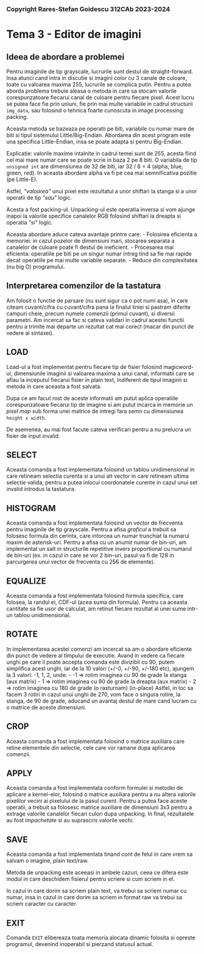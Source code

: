 ### Copyright Rares-Stefan Goidescu 312CAb 2023-2024

# Tema 3 - Editor de imagini

## Ideea de abordare a problemei

Pentru imaginile de tip grayscale, lucrurile sunt destul de straight-forward.
Insa atunci cand intra in discutie si imagini color cu 3 canale de culoare,
toate cu valoarea maxima 255, lucrurile se complica putin.
Pentru a putea aborda problema trebuie aleasa o metoda in care sa stocam
valorile corespunzatoare fiecarui canal de culoare pentru fiecare pixel.
Acest lucru se putea face fie prin uniuni, fie prin mai multe variabile in
cadrul structurii `img_data`, sau folosind o tehnica foarte cunoscuta in
image processing: packing.

Aceasta metoda se bazeaza pe operatii pe biti, variabile cu numar mare de biti
si tipul sistemului Little/Big-Endian.
Abordarea din acest program este una specifica Little-Endian, insa se poate
adapta si pentru Big-Endian.

Explicatie: valorile maxime intalnite in cadrul temei sunt de 255, acesta fiind
cel mai mare numar care se poate scrie in baza 2 pe 8 biti.
O variabila de tip `unsigned int` are dimensiunea de 32 de biti, iar 32 / 8 = 4
(alpha, blue, green, red).
In aceasta abordare alpha va fi pe cea mai semnificativa pozitie (pe Little-E).

Astfel, _"valoarea"_ unui pixel este rezultatul a unor shiftari la stanga si
a unor operatii de tip _"sau"_ logic.

Acesta a fost packing-ul. Unpacking-ul este operatia inversa si vom ajunge
inapoi la valorile specifice canalelor RGB folosind shiftari la dreapta si
operatia _"si"_ logic.

Aceasta abordare aduce cateva avantaje printre care:
	- Folosirea eficienta a memoriei: in cazul pozelor de dimensiuni mari,
	stocarea separata a canalelor de culoare poate fi destul de ineficient.
	- Procesarea mai eficienta: operatiile pe biti pe un singur numar intreg
	tind sa fie mai rapide decat operatiile pe mai multe variabile separate.
	- Reduce din complexitatea (nu big O) programului.

## Interpretarea comenzilor de la tastatura

Am folosit o functie de parsare (nu sunt sigur ca o pot numi asa), in care
citeam cuvant/cifra cu cuvant/cifra pana la finalul liniei si pastram diferite
campuri cheie, precum numele comenzii (primul cuvant), si diversii parametri.
Am incercat sa fac si cateva validari in cadrul acestei functii pentru a
trimite mai departe un rezultat cat mai corect (macar din punct de vedere
al sintaxei).

## LOAD

Load-ul a fost implementat pentru fiecare tip de fisier folosind magicword-ul,
dimensiunile imaginii si valoarea maxima a unui canal, informatii care se aflau
la inceputul fiecarui fisier in plain text, indiferent de tipul imaginii si
metoda in care aceasta a fost salvata.

Dupa ce am facut rost de aceste informatii am putut aplica operatiile
corespunzatoare fiecarui tip de imagine si am putut incarca in memorie
un _pixel map_ sub forma unei matrice de intregi fara semn cu dimensiunea
`height x width`.

De asemenea, au mai fost facute cateva verificari pentru a nu prelucra un
fisier de input invalid.

## SELECT

Aceasta comanda a fost implementata folosind un tablou unidimensional in
care retineam selectia curenta si a unui alt vector in care retineam ultima
selectie valida, pentru a putea inlocui coordonatele curente in cazul unui
set invalid introdus la tastatura.

## HISTOGRAM

Aceasta comanda a fost implementata folosind un vector de frecventa pentru
imaginile de tip grayscale.
Pentru a afisa _graficul_ a trebuit sa folosesc
formula din cerinta, care intorcea un numar trunchiat la numarul maxim de
asterisk-uri.
Pentru a afisa cu un anumit numar de bin-uri, am implementat un salt in
structurile repetitive invers proportional cu numarul de bin-uri (ex. in cazul
in care se vor 2 bin-uri, pasul va fi de 128 in parcurgerea unui vector
de frecventa cu 256 de elemente).

## EQUALIZE

Aceasta comanda a fost implementata folosind formula specifica, care folosea,
la randul ei, CDF-ul (acea suma din formula).
Pentru ca aceasta cantitate sa fie usor de calculat, am retinut fiecare
rezultat al unei sume intr-un tablou unidimensional.

## ROTATE

In implementarea acestei comenzi am incercat sa am o abordare eficiente
din punct de vedere al timpului de executie.
Avand in vedere ca fiecare unghi pe care il poate accepta comanda este
divizibil cu 90, putem simplifica acest unghi, iar de la 10 valori
(+/-0, +/-90, +/-180 etc), ajungem la 3 valori: -1, 1, 2, unde:
	- -1 => rotim imaginea cu 90 de grade la stanga (aux matrix)
	-  1 => rotim imaginea cu 90 de grade la dreapta (aux matrix)
	-  2 => rotim imaginea cu 180 de grade (o rasturnam) (in-place)
Astfel, in loc sa facem 3 rotiri in cazul unui unghi de 270, vom face o singura
rotire, la stanga, de 90 de grade, aducand un avantaj destul de mare cand
lucram cu o matrice de aceste dimensiuni.

## CROP

Aceasta comanda a fost implementata folosind o matrice auxiliara care
retine elementele din selectie, cele care vor ramane dupa aplicarea comenzii.

## APPLY

Aceasta comanda a fost implementata conform formulei si metodei de aplicare
a kernel-elor, folosind o matrice auxiliara pentru a nu altera valorile
pixelilor vecini ai pixelului de la pasul curent.
Pentru a putea face aceste operatii, a trebuit sa folosesc matrice auxiliare de
dimensiuni 3x3 pentru a extrage valorile canalelor fiecari culori dupa
unpacking.
In final, rezultatele au fost _impachetate_ si au suprascris valorile vechi.

## SAVE

Aceasta comanda a fost implementata tinand cont de felul in care vrem sa
salvam o imagine, plain text/raw.

Metoda de unpacking este aceeasi in ambele cazuri, ceea ce difera este modul
in care deschidem fisierul pentru scriere si cum scriem in el.

In cazul in care dorim sa scriem plain text, va trebui sa scriem numar cu
numar, insa in cazul in care dorim sa scriem in format raw va trebui sa scriem
caracter cu caracter.

## EXIT

Comanda `EXIT` elibereaza toata memoria alocata dinamic folosita si opreste
programul, devenind inoperabil si pierzand statusul actual.
